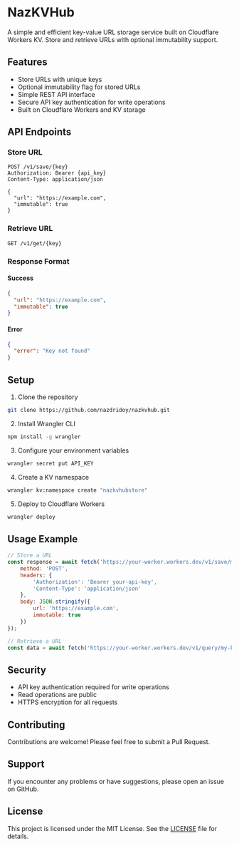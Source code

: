# NazKVHub

A simple and efficient key-value URL storage service built on Cloudflare Workers KV. Store and retrieve URLs with optional immutability support.

## Features

- Store URLs with unique keys
- Optional immutability flag for stored URLs
- Simple REST API interface
- Secure API key authentication for write operations
- Built on Cloudflare Workers and KV storage

## API Endpoints

### Store URL
```http
POST /v1/save/{key}
Authorization: Bearer {api_key}
Content-Type: application/json

{
  "url": "https://example.com",
  "immutable": true  
}
```
### Retrieve URL
```http
GET /v1/get/{key}
```
### Response Format

#### Success
```json
{
  "url": "https://example.com",
  "immutable": true
}
```

#### Error
```json
{
  "error": "Key not found"
}
```

## Setup

1. Clone the repository

```bash
git clone https://github.com/nazdridoy/nazkvhub.git
```

2. Install Wrangler CLI
```bash
npm install -g wrangler
```

3. Configure your environment variables
```bash
wrangler secret put API_KEY
```

4. Create a KV namespace
```bash
wrangler kv:namespace create "nazkvhubstore"
```

5. Deploy to Cloudflare Workers
```bash
wrangler deploy
```

## Usage Example

```javascript
// Store a URL
const response = await fetch('https://your-worker.workers.dev/v1/save/my-key', {
    method: 'POST',
    headers: {
        'Authorization': 'Bearer your-api-key',
        'Content-Type': 'application/json'
    },
    body: JSON.stringify({
        url: 'https://example.com',
        immutable: true
    })
});

// Retrieve a URL
const data = await fetch('https://your-worker.workers.dev/v1/query/my-key');
```

## Security

- API key authentication required for write operations
- Read operations are public
- HTTPS encryption for all requests

## Contributing

Contributions are welcome! Please feel free to submit a Pull Request.

## Support

If you encounter any problems or have suggestions, please open an issue on GitHub.

## License

This project is licensed under the MIT License. See the [LICENSE](LICENSE) file for details.